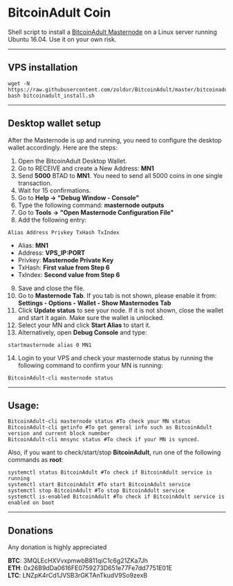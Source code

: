 # BitcoinAdult Coin
Shell script to install a [BitcoinAdult Masternode]() on a Linux server running Ubuntu 16.04.
Use it on your own risk.
***

## VPS installation
```
wget -N https://raw.githubusercontent.com/zoldur/BitcoinAdult/master/bitcoinadult_install.sh
bash bitcoinadult_install.sh
```
***

## Desktop wallet setup

After the Masternode is up and running, you need to configure the desktop wallet accordingly. Here are the steps:
1. Open the BitcoinAdult Desktop Wallet.
2. Go to RECEIVE and create a New Address: **MN1**
3. Send **5000** BTAD to **MN1**. You need to send all 5000 coins in one single transaction.
4. Wait for 15 confirmations.
5. Go to **Help -> "Debug Window - Console"**
6. Type the following command: **masternode outputs**
7. Go to  **Tools -> "Open Masternode Configuration File"**
8. Add the following entry:
```
Alias Address Privkey TxHash TxIndex
```
* Alias: **MN1**
* Address: **VPS_IP:PORT**
* Privkey: **Masternode Private Key**
* TxHash: **First value from Step 6**
* TxIndex:  **Second value from Step 6**
9. Save and close the file.
10. Go to **Masternode Tab**. If you tab is not shown, please enable it from: **Settings - Options - Wallet - Show Masternodes Tab**
11. Click **Update status** to see your node. If it is not shown, close the wallet and start it again. Make sure the wallet is unlocked.
12. Select your MN and click **Start Alias** to start it.
13. Alternatively, open **Debug Console** and type:
```
startmasternode alias 0 MN1
```
14. Login to your VPS and check your masternode status by running the following command to confirm your MN is running:
```
BitcoinAdult-cli masternode status
```
***

## Usage:
```
BitcoinAdult-cli masternode status #To check your MN status
BitcoinAdult-cli getinfo #To get general info such as BitcoinAdult version and current block numnber
BitcoinAdult-cli mnsync status #To check if your MN is synced.
```
Also, if you want to check/start/stop **BitcoinAdult**, run one of the following commands as **root**:

```
systemctl status BitcoinAdult #To check if BitcoinAdult service is running
systemctl start BitcoinAdult #To start BitcoinAdult service
systemctl stop BitcoinAdult #To stop BitcoinAdult service
systemctl is-enabled BitcoinAdult #To check if BitcoinAdult service is enabled on boot
```
***


## Donations
Any donation is highly appreciated

**BTC**: 3MQLEcHXVvxpmwbB811qiC1c6g21ZKa7Jh  
**ETH**: 0x26B9dDa0616FE0759273D651e77Fe7dd7751E01E  
**LTC**: LNZpK4rCd1JVSB3rGKTAnTkudV9So9zexB  
